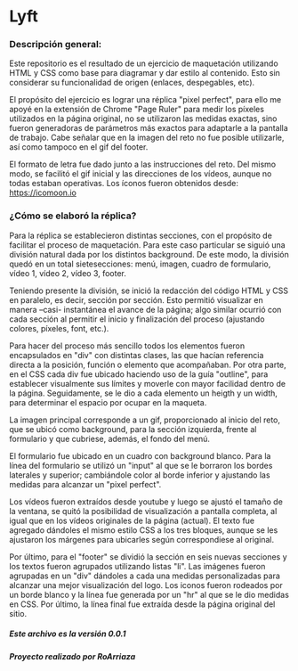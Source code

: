 # Lyft 
 
### Descripción general: 
Este repositorio es el resultado de un ejercicio de maquetación utilizando HTML y CSS como base para diagramar y dar estilo al contenido. Esto sin considerar su funcionalidad de origen (enlaces, despegables, etc). 

El propósito del ejercicio es lograr una réplica "pixel perfect", para ello me apoyé en la extensión de Chrome "Page Ruler" para medir los píxeles utilizados en la página original, no se utilizaron las medidas exactas, sino fueron generadoras de parámetros más exactos para adaptarle a la pantalla de trabajo. Cabe señalar que en la imagen del reto no fue posible utilizarle, así como tampoco en el gif del footer. 

El formato de letra fue dado junto a las instrucciones del reto. Del mismo modo, se facilitó el gif inicial y las direcciones de los vídeos, aunque no todas estaban operativas. Los íconos fueron obtenidos desde: https://icomoon.io 
  
### ¿Cómo se elaboró la réplica? 

Para la réplica se establecieron distintas secciones, con el propósito de facilitar el proceso de maquetación. Para este caso particular se siguió una división natural dada por los distintos background. De este modo, la división quedó en un total sietesecciones: menú, imagen, cuadro de formulario, vídeo 1, vídeo 2, vídeo 3, footer. 

Teniendo presente la división, se inició la redacción del código HTML y CSS en paralelo, es decir, sección por sección. Esto permitió visualizar en manera –casi- instantánea el avance de la página; algo similar ocurrió con cada sección al permitir el inicio y finalización del proceso (ajustando colores, píxeles, font, etc.). 

Para hacer del proceso más sencillo todos los elementos fueron encapsulados en "div" con distintas clases, las que hacían referencia directa a la posición, función o elemento que acompañaban. Por otra parte, en el CSS cada div fue ubicado haciendo uso de la guía "outline", para establecer visualmente sus límites y moverle con mayor facilidad dentro de la página. Seguidamente, se le dio a cada elemento un heigth y un width, para determinar el espacio por ocupar en la maqueta. 

La imagen principal corresponde a un gif, proporcionado al inicio del reto, que se ubicó como background, para la sección izquierda, frente al formulario y que cubriese, además, el fondo del menú. 

El formulario fue ubicado en un cuadro con background blanco. Para la línea del formulario se utilizó un "input" al que se le borraron los bordes laterales y superior; cambiándole color al borde inferior y ajustando las medidas para alcanzar un "pixel perfect". 

Los vídeos fueron extraídos desde youtube y luego se ajustó el tamaño de la ventana, se quitó la posibilidad de visualización a pantalla completa, al igual que en los vídeos originales de la página (actual). El texto fue agregado dándoles el mismo estilo CSS a los tres bloques, aunque se les ajustaron los márgenes para ubicarles según correspondiese al original. 

Por último, para el "footer" se dividió la sección en seis nuevas secciones y los textos fueron agrupados utilizando listas "li". Las imágenes fueron agrupadas en un "div" dándoles a cada una medidas personalizadas para alcanzar una mejor visualización del logo. Los iconos fueron rodeados por un borde blanco y la línea fue generada por un "hr" al que se le dio medidas en CSS. Por último, la línea final fue extraída desde la página original del sitio. 
 
 
 
 
 
 
##### Este archivo es la versión 0.0.1 
##### Proyecto realizado por RoArriaza 
 
